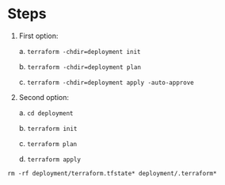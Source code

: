 # Steps

1. First option:

   a. `terraform -chdir=deployment init`

   b. `terraform -chdir=deployment plan`

   c. `terraform -chdir=deployment apply -auto-approve`

2. Second option:

   a. `cd deployment`

   b. `terraform init`

   c. `terraform plan`

   d. `terraform apply`

`rm -rf deployment/terraform.tfstate* deployment/.terraform*`
